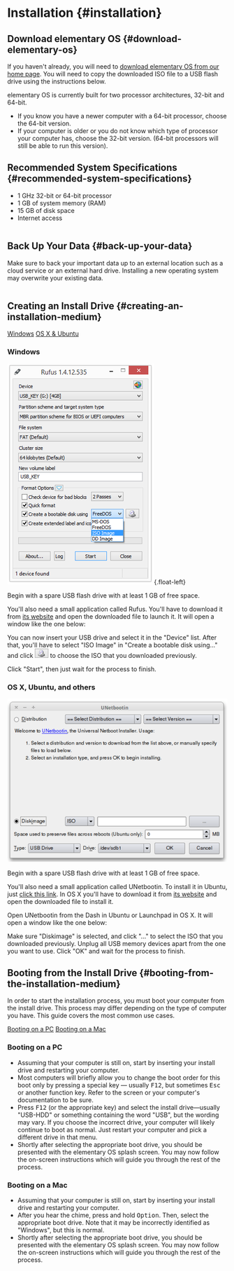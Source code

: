 # Installation {#installation}

## Download elementary OS {#download-elementary-os}

If you haven't already, you will need to <a href="/" target="_blank">download elementary OS from our home page</a>. You will need to copy the downloaded ISO file to a USB flash drive using the instructions below.

elementary OS is currently built for two processor architectures, 32-bit and 64-bit.

* If you know you have a newer computer with a 64-bit processor, choose the 64-bit version.
* If your computer is older or you do not know which type of processor your computer has, choose the 32-bit version. (64-bit processors will still be able to run this version).

## Recommended System Specifications {#recommended-system-specifications}

* 1 GHz 32-bit or 64-bit processor
* 1 GB of system memory (RAM)
* 15 GB of disk space
* Internet access

<div class="row alert warning" markdown="1">
<div class="column alert">
<div class="icon">
<i class="warning fa fa-warning"></i>
</div>
<div class="icon-text" markdown="1">

## Back Up Your Data {#back-up-your-data}

Make sure to back your important data up to an external location such as a cloud service or an external hard drive. Installing a new operating system may overwrite your existing data.

</div>
</div>
</div>

## Creating an Install Drive {#creating-an-installation-medium}

<div class="creating-a-usb-choices-container text-center">
<div id="creating-a-usb-choices" class="column linked">
<a class="button creating-a-usb-on-windows" href="#creating-a-usb-on-windows">Windows</a>
<a class="button creating-a-usb-on-others" href="#creating-a-usb-on-others">OS X &amp; Ubuntu</a>
</div>
</div>

<div class="creating-a-usb-choices-slide-container" markdown="1">

<div id="creating-a-usb-on-windows" class="slide" markdown="1">

### Windows

![Rufus - select ISO](images/docs/installation/rufus_select_iso.png){.float-left}

Begin with a spare USB flash drive with at least 1 GB of free space.

You'll also need a small application called Rufus. You'll have to download it from <a href="https://rufus.akeo.ie/" target="_blank">its website</a> and open the downloaded file to launch it. It will open a window like the one below:

You can now insert your USB drive and select it in the "Device" list. After that, you'll have to select "ISO Image" in "Create a bootable disk using..." and click
![the disk icon](images/docs/installation/rufus_disk_icon.png) to choose the ISO that you downloaded previously.

Click "Start", then just wait for the process to finish.

</div>

<div id="creating-a-usb-on-others" class="slide" markdown="1">

### OS X, Ubuntu, and others

![UNetbootin](images/docs/installation/unetbootin.png)

Begin with a spare USB flash drive with at least 1 GB of free space.

You'll also need a small application called UNetbootin. To install it in Ubuntu, just <a href="http://appnr.com/install/unetbootin">click this link</a>. In OS X you'll have to download it from <a href="http://unetbootin.sourceforge.net/" target="_blank">its website</a> and open the downloaded file to install it.

Open UNetbootin from the Dash in Ubuntu or Launchpad in OS X. It will open a window like the one below:

Make sure "Diskimage" is selected, and click "&#8230;" to select the ISO that you downloaded previously. Unplug all USB memory devices apart from the one you want to use. Click "OK" and wait for the process to finish.

</div>

</div>

## Booting from the Install Drive {#booting-from-the-installation-medium}

In order to start the installation process, you must boot your computer from the install drive. This process may differ depending on the type of computer you have. This guide covers the most common use cases.

<div class="booting-choices-container text-center">
<div id="booting-choices" class="column linked">
<a class="button booting-on-a-pc" href="#booting-on-a-pc">Booting on a PC</a>
<a class="button booting-on-a-mac" href="#booting-on-a-mac">Booting on a Mac</a>
</div>
</div>

<div class="booting-choices-slide-container" markdown="1">

<div id="booting-on-a-pc" class="slide" markdown="1">

### Booting on a PC

* Assuming that your computer is still on, start by inserting your install drive and restarting your computer.
* Most computers will briefly allow you to change the boot order for this boot only by pressing a special key — usually <kbd>F12</kbd>, but sometimes <kbd>Esc</kbd> or another function key. Refer to the screen or your computer's documentation to be sure.
* Press <kbd>F12</kbd> (or the appropriate key) and select the install drive&mdash;usually "USB-HDD" or something containing the word "USB", but the wording may vary. If you choose the incorrect drive, your computer will likely continue to boot as normal. Just restart your computer and pick a different drive in that menu.
* Shortly after selecting the appropriate boot drive, you should be presented with the elementary OS splash screen. You may now follow the on-screen instructions which will guide you through the rest of the process.

</div>

<div id="booting-on-a-mac" class="slide" markdown="1">

### Booting on a Mac

* Assuming that your computer is still on, start by inserting your install drive and restarting your computer.
* After you hear the chime, press and hold <kbd>Option</kbd>. Then, select the appropriate boot drive. Note that it may be incorrectly identified as "Windows", but this is normal.
* Shortly after selecting the appropriate boot drive, you should be presented with the elementary OS splash screen. You may now follow the on-screen instructions which will guide you through the rest of the process.

</div>

</div>

<!--[if lt IE 10]><script type="text/javascript" src="https://cdn.jsdelivr.net/g/classlist"></script><![endif]-->
<script type="text/javascript" src="scripts/slider.js"></script>
<script type="text/javascript" src="scripts/docs/installation.js"></script>
